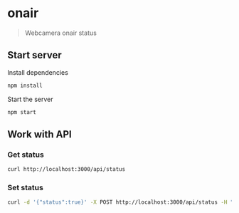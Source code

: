 # onair

> Webcamera onair status

## Start server

Install dependencies
```sh
npm install
```

Start the server
```sh
npm start
```

## Work with API

### Get status

```sh
curl http://localhost:3000/api/status
```

### Set status

```sh
curl -d '{"status":true}' -X POST http://localhost:3000/api/status -H "Content-Type: application/json"
```
